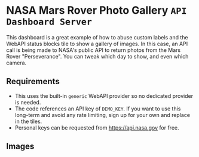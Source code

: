 # NASA Mars Rover Photo Gallery `API` `Dashboard Server`

This dashboard is a great example of how to abuse custom labels and the WebAPI status blocks tile to show a gallery of images. In this case, an API call is being made to NASA's public API to return photos from the Mars Rover "Perseverance". You can tweak which day to show, and even which camera.

## Requirements

- This uses the built-in `generic` WebAPI provider so no dedicated provider is needed.
- The code references an API key of `DEMO_KEY`. If you want to use this long-term and avoid any rate limiting, sign up for your own and replace in the tiles.
- Personal keys can be requested from https://api.nasa.gov for free.
 
## Images
